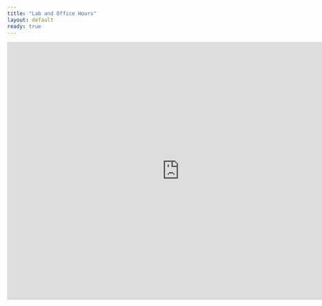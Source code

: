 ```yaml
---
title: "Lab and Office Hours"
layout: default
ready: true
---
```


<style type="text/css">
.pageBreakBefore {page-break-before:always;}
.style1 {color: #999999}
.style2 {font-size: smaller}
table#sched  tr td {font-size: 0.7em;}
table.hdrLinks * td { padding-right: 2em;}
table.hdrLinks * td.curr { font-weight:bold; }
</style>


<iframe src="https://calendar.google.com/calendar/embed?mode=AGENDA&amp;height=600&amp;wkst=1&amp;bgcolor=%23FFFFFF&amp;src=ucsb.edu_760irs3sq39ukkker6l89gaf4g%40group.calendar.google.com&amp;color=%2323164E&amp;ctz=America%2FLos_Angeles" style="border-width:0" width="800" height="600" frameborder="0" scrolling="no"></iframe>

</div> 
